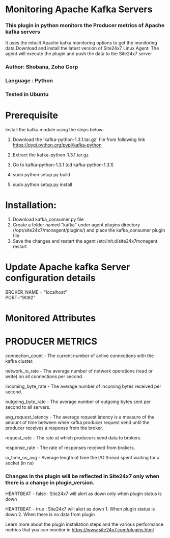 # Monitoring Apache Kafka Servers

### This plugin in python monitors the Producer metrics of Apache kafka servers
It uses the inbuilt Apache kafka monitoring options to get the monitoring data.Download and install the latest version of Site24x7 Linux Agent. The agent will execute the plugin and push the data to the Site24x7 server

### Author: Shobana, Zoho Corp
### Language : Python
### Tested in Ubuntu

# Prerequisite
Install the kafka module using the steps below:

1. Download the 'kafka-python-1.3.1.tar.gz' file from following link https://pypi.python.org/pypi/kafka-python

2. Extract the kafka-python-1.3.1.tar.gz

3. Go to kafka-python-1.3.1 (cd kafka-python-1.3.1)

4. sudo python setup.py build

5. sudo python setup.py install


# Installation:
1. Download kafka_consumer.py file
2. Create a folder named "kafka" under agent plugins directory (/opt/site24x7/monagent/plugins/) and place the kafka_consumer plugin file
3. Save the changes and restart the agent
/etc/init.d/site24x7monagent restart


# Update Apache kafka Server configuration details
BROKER_NAME = "localhost"  
PORT="9092"

# Monitored Attributes

# PRODUCER METRICS
connection_count - The current number of active connections with the kafka cluster.

network_io_rate - The average number of network operations (read or write) on all connections per second.

incoming_byte_rate - The average number of incoming bytes received per second.

outgoing_byte_rate - The average number of outgoing bytes sent per second to all servers.

avg_request_latency - The average request latency is a measure of the amount of time between when kafka producer request send until the producer receives a response from the broker.

request_rate - The rate at which producers send data to brokers.

response_rate - The rate of responses received from brokers.

io_time_ns_avg - Average length of time the I/O thread spent waiting for a socket (in ns)

### Changes in the plugin will be reflected in Site24x7 only when there is a change in plugin_version.
HEARTBEAT - false : Site24x7 will alert as down only when plugin status is down

HEARTBEAT - true : Site24x7 will alert as down 1. When plugin status is down 2. When there is no data from plugin


Learn more about the plugin installation steps and the various performance metrics that you can monitor in https://www.site24x7.com/plugins.html

